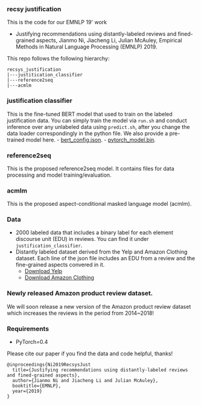 ### recsy justification
This is the code for our EMNLP 19' work
- Justifying recommendations using distantly-labeled reviews and fined-grained aspects, Jianmo Ni, Jiacheng Li, Julian McAuley, Empirical Methods in Natural Language Processing (EMNLP) 2019.

This repo follows the following hierarchy:
```
recsys_justification
|---justitication_classifier
|---reference2seq
|---acmlm
```

### justification classifier 
This is the fine-tuned BERT model that used to train on the labeled justification data. You can simply train the model via `run.sh` and conduct inference over any unlabeled data using `predict.sh`, after you change the data loader correspondingly in the python file. We also provide a pre-trained model here.
	- [bert_config.json](http://deepyeti.ucsd.edu/jianmo/recsys_justification/model/justification_classifier/bert_config.json). 
	- [pytorch_model.bin](http://deepyeti.ucsd.edu/jianmo/recsys_justification/model/justification_classifier/pytorch_model.bin). 

### reference2seq
This is the proposed reference2seq model. It contains files for data processing and model training/evaluation.

### acmlm
This is the proposed aspect-conditional masked language model (acmlm).

### Data
* 2000 labeled data that includes a binary label for each element discourse unit (EDU) in reviews. You can find it under `justification_classifier`.
* Distantly labeled dataset derived from the Yelp and Amazon Clothing dataset. Each line of the json file includes an EDU from a review and the fine-grained aspects convered in it.
    - [Download Yelp](http://deepyeti.ucsd.edu/jianmo/recsys_justification/data/yelp_filter_flat_positive.large.json)
    - [Download Amazon Clothing](http://deepyeti.ucsd.edu/jianmo/recsys_justification/data/cloth_filter_flat_positive.large.json)


### Newly released Amazon product review dataset.
We will soon release a new version of the Amazon product review dataset which increases the reviews in the period from 2014~2018!


### Requirements
- PyTorch=0.4

Please cite our paper if you find the data and code helpful, thanks!
```
@inproceedings{Ni2019RecsysJust
  title={Justifying recommendations using distantly-labeled reviews and fined-grained aspects},
  author={Jianmo Ni and Jiacheng Li and Julian McAuley},
  booktitle={EMNLP},
  year={2019}
}
```


